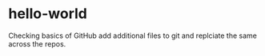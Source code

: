 # hello-world
Checking basics of GitHub
add additional files to git and replciate the same across the repos.
